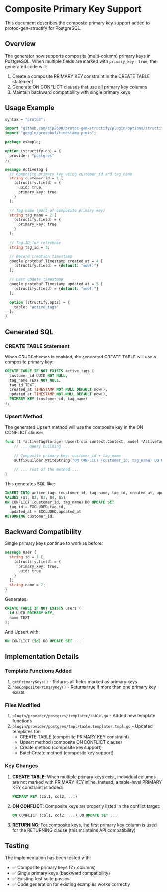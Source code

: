 # Composite Primary Key Support

This document describes the composite primary key support added to protoc-gen-structify for PostgreSQL.

## Overview

The generator now supports composite (multi-column) primary keys in PostgreSQL. When multiple fields are marked with `primary_key: true`, the generated code will:

1. Create a composite PRIMARY KEY constraint in the CREATE TABLE statement
2. Generate ON CONFLICT clauses that use all primary key columns
3. Maintain backward compatibility with single primary keys

## Usage Example

```protobuf
syntax = "proto3";

import "github.com/cjp2600/protoc-gen-structify/plugin/options/structify.proto";
import "google/protobuf/timestamp.proto";

package example;

option (structify.db) = {
  provider: "postgres"
};

message ActiveTag {
  // Composite primary key using customer_id and tag_name
  string customer_id = 1 [
    (structify.field) = {
      uuid: true,
      primary_key: true
    }
  ];

  // Tag name (part of composite primary key)
  string tag_name = 2 [
    (structify.field) = {
      primary_key: true
    }
  ];

  // Tag ID for reference
  string tag_id = 3;

  // Record creation timestamp
  google.protobuf.Timestamp created_at = 4 [
    (structify.field) = {default: "now()"}
  ];

  // Last update timestamp
  google.protobuf.Timestamp updated_at = 5 [
    (structify.field) = {default: "now()"}
  ];

  option (structify.opts) = {
    table: "active_tags"
  };
}
```

## Generated SQL

### CREATE TABLE Statement

When CRUDSchemas is enabled, the generated CREATE TABLE will use a composite primary key:

```sql
CREATE TABLE IF NOT EXISTS active_tags (
  customer_id UUID NOT NULL,
  tag_name TEXT NOT NULL,
  tag_id TEXT,
  created_at TIMESTAMP NOT NULL DEFAULT now(),
  updated_at TIMESTAMP NOT NULL DEFAULT now(),
  PRIMARY KEY (customer_id, tag_name)
);
```

### Upsert Method

The generated Upsert method will use the composite key in the ON CONFLICT clause:

```go
func (t *activeTagStorage) Upsert(ctx context.Context, model *ActiveTag, updateFields []string, opts ...Option) (*string, error) {
    // ... query building ...
    
    // Composite primary key: customer_id + tag_name
    suffixBuilder.WriteString("ON CONFLICT (customer_id, tag_name) DO UPDATE SET ")
    
    // ... rest of the method ...
}
```

This generates SQL like:

```sql
INSERT INTO active_tags (customer_id, tag_name, tag_id, created_at, updated_at)
VALUES ($1, $2, $3, $4, $5)
ON CONFLICT (customer_id, tag_name) DO UPDATE SET
  tag_id = EXCLUDED.tag_id,
  updated_at = EXCLUDED.updated_at
RETURNING customer_id;
```

## Backward Compatibility

Single primary keys continue to work as before:

```protobuf
message User {
  string id = 1 [
    (structify.field) = {
      primary_key: true,
      uuid: true
    }
  ];
  string name = 2;
}
```

Generates:

```sql
CREATE TABLE IF NOT EXISTS users (
  id UUID PRIMARY KEY,
  name TEXT
);
```

And Upsert with:

```sql
ON CONFLICT (id) DO UPDATE SET ...
```

## Implementation Details

### Template Functions Added

1. `getPrimaryKeys()` - Returns all fields marked as primary keys
2. `hasCompositePrimaryKey()` - Returns true if more than one primary key exists

### Files Modified

1. `plugin/provider/postgres/templater/table.go` - Added new template functions
2. `plugin/provider/postgres/tmpl/table.templater.tmpl.go` - Updated templates for:
   - CREATE TABLE (composite PRIMARY KEY constraint)
   - Upsert method (composite ON CONFLICT clause)
   - Create method (composite key support)
   - BatchCreate method (composite key support)

### Key Changes

1. **CREATE TABLE**: When multiple primary keys exist, individual columns are not marked with PRIMARY KEY inline. Instead, a table-level PRIMARY KEY constraint is added:
   ```sql
   PRIMARY KEY (col1, col2, ...)
   ```

2. **ON CONFLICT**: Composite keys are properly listed in the conflict target:
   ```sql
   ON CONFLICT (col1, col2, ...) DO UPDATE SET ...
   ```

3. **RETURNING**: For composite keys, the first primary key column is used for the RETURNING clause (this maintains API compatibility)

## Testing

The implementation has been tested with:
- ✅ Composite primary keys (2+ columns)
- ✅ Single primary keys (backward compatibility)
- ✅ Existing test suite passes
- ✅ Code generation for existing examples works correctly

